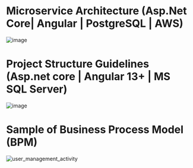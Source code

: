 # Microservice Architecture (Asp.Net Core| Angular | PostgreSQL | AWS)
![image](https://github.com/user-attachments/assets/ca7de2c8-3f9a-4c6c-bf49-abf619e4dd15)


# Project Structure Guidelines (Asp.net core | Angular 13+ | MS SQL Server)
![image](https://github.com/iqbaldiit/Technical_Documents/assets/11534659/5927c5db-1ca9-4a7a-b74a-23a590572add)

# Sample of Business Process Model (BPM)
![user_management_activity](https://github.com/iqbaldiit/Technical_Documents/assets/11534659/249c6e52-a8f2-4082-a308-81ef9c261098)

